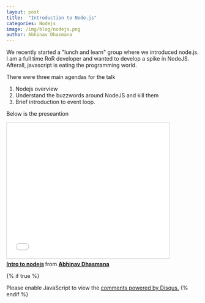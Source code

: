 ```yaml
---
layout: post
title:  "Introduction to Node.js"
categories: Nodejs
image: /img/blog/nodejs.png
author: Abhinav Dhasmana
---
```

We recently started a "lunch and learn" group where we introduced node.js. I am a full time RoR developer and wanted to develop a spike in NodeJS. Afterall, javascript is eating the programming world.

There were three main agendas for the talk

1. Nodejs overview
2. Understand the buzzwords around NodeJS and kill them
3. Brief introduction to event loop.

Below is the preseantion

<iframe src="//www.slideshare.net/slideshow/embed_code/key/vhtnePPI2cgfGv" width="425" height="355" frameborder="0" marginwidth="0" marginheight="0" scrolling="no" style="border:1px solid #CCC; border-width:1px; margin-bottom:5px; max-width: 100%;" allowfullscreen> </iframe> <div style="margin-bottom:5px"> <strong> <a href="//www.slideshare.net/abhinavdhasmana/intro-to-nodejs-49536883" title="Intro to nodejs" target="_blank">Intro to nodejs</a> </strong> from <strong><a href="//www.slideshare.net/abhinavdhasmana" target="_blank">Abhinav Dhasmana</a></strong> </div>

{% if true %}
  <div id="disqus_thread"></div>
  <script>
    var disqus_config = function () {

    this.page.url = "http://abhinavdhasmana.in/nodejs/2015/06/18/Intro-to-nodejs.html"; // Replace PAGE_URL with your page's canonical URL variable
    this.page.identifier = "nodejs/2015/06/18/Intro-to-nodejs.html";
    };

    (function() { // DON'T EDIT BELOW THIS LINE
      var d = document, s = d.createElement('script');
      s.src = '//abhinavdhasmana.disqus.com/embed.js';
      s.setAttribute('data-timestamp', +new Date());
      (d.head || d.body).appendChild(s);
      })();
  </script>
  <noscript>Please enable JavaScript to view the <a href="https://disqus.com/?ref_noscript" rel="nofollow">comments powered by Disqus.</a></noscript>
{% endif %}
